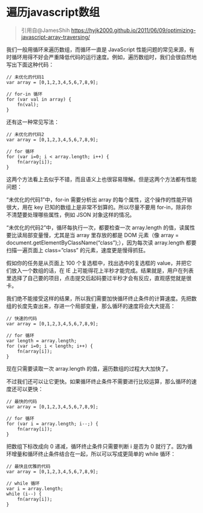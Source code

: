 # 遍历javascript数组

>引用自@JamesShih 
>https://hyjk2000.github.io/2011/06/09/optimizing-javascript-array-traversing/

我们一般用循环来遍历数组，而循环一直是 JavaScript 性能问题的常见来源，有时循环用得不好会严重降低代码的运行速度。例如，遍历数组时，我们会很自然地写出下面这种代码：

``` javaccript
// 未优化的代码1
var array = [0,1,2,3,4,5,6,7,8,9];

// for-in 循环
for (var val in array) {
    fn(val);
}
```

还有这一种常见写法：

``` javaccript
// 未优化的代码2
var array = [0,1,2,3,4,5,6,7,8,9];

// for 循环
for (var i=0; i < array.length; i++) {
    fn(array[i]);
}
```

这两个方法看上去似乎不错，而且语义上也很容易理解。但是这两个方法都有性能问题：

“未优化的代码1”中，for-in 需要分析出 array 的每个属性，这个操作的性能开销很大，用在 key 已知的数组上是非常不划算的。所以尽量不要用 for-in，除非你不清楚要处理哪些属性，例如 JSON 对象这样的情况。

“未优化的代码2”中，循环每执行一次，都要检查一次 array.length 的值，读属性要比读局部变量慢，尤其是当 array 里存放的都是 DOM 元素（像 array = document.getElementByClassName(“class”);），因为每次读 array.length 都要扫描一遍页面上 class=”class” 的元素，速度更是慢得抓狂。

假如你的任务是从页面上 100 个复选框中，找出选中的复选框的 value，并把它们放入一个数组的话，在 IE 上可能得花上半秒才能完成。结果就是，用户在列表里选择了自己要的项目，点击提交后起码要过半秒才会有反应，直观感觉就是很卡。

我们绝不能接受这样的结果，所以我们需要加快循环终止条件的计算速度。先把数组的长度先查出来，存进一个局部变量，那么循环的速度将会大大提高：

``` javaccript
// 快速的代码
var array = [0,1,2,3,4,5,6,7,8,9];

// for 循环
var length = array.length;
for (var i=0; i < length; i++) {
    fn(array[i]);
}
```

现在只需要读取一次 array.length 的值，遍历数组的过程大大加快了。

不过我们还可以让它更快。如果循环终止条件不需要进行比较运算，那么循环的速度还可以更快：

``` javaccript
// 最快的代码
var array = [0,1,2,3,4,5,6,7,8,9];

// for 循环
for (var i = array.length; i--;) {
    fn(array[i]);
}
```

把数组下标改成向 0 递减，循环终止条件只需要判断 i 是否为 0 就行了。因为循环增量和循环终止条件结合在一起，所以可以写成更简单的 while 循环：

``` javaccript
// 最快且优雅的代码
var array = [0,1,2,3,4,5,6,7,8,9];

// while 循环
var i = array.length;
while (i--) {
    fn(array[i]);
}
```